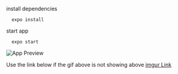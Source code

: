 install dependencies

```
  expo install

```

start app

```
  expo start

```

![App Preview](https://imgur.com/lZwQSpX)

Use the link below if the gif above is not showing above
[imgur Link](https://imgur.com/lZwQSpX)
